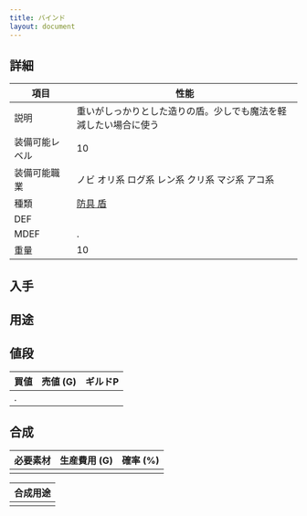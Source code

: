 ```yaml
---
title: バインド
layout: document
---
```

## 詳細


|項目|性能|
|---|---|
|説明|重いがしっかりとした造りの盾。少しでも魔法を軽減したい場合に使う|
|装備可能レベル|10|
|装備可能職業|ノビ オリ系 ログ系 レン系 クリ系 マジ系 アコ系|
|種類|[防具 盾](防具(盾))|
|DEF||
|MDEF|.|
|重量|10|

## 入手


## 用途


## 値段


|買値|売値 (G)|ギルドP|
|---|---|---|
|.|||

## 合成


|必要素材|生産費用 (G)|確率 (%)|
|---|---|---|
||||


|合成用途|
|---|
||
